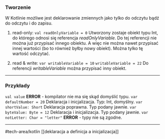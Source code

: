 ### Tworzenie 
W Kotlinie możliwe jest deklarowanie zmiennych jako tylko do odczytu bądź do odczytu i do zapisu.
1. read-only: 
`val readOnlyVariable = 0`
Utworzony zostaje obiekt typu Int, do którego odnosi się referencja _readOnlyVariable_. Do tej referencji nie można już przypisać innego obiektu. A więc nie można nawet przypisać innej wartości (bo to również byłby nowy obiekt). Można tylko tę wartość odczytać.

2. read & write: 
`var writableVariable = 10`
`writableVariable = 22`
Do referencji _writableVariable_ można przypisać inny obiekt. 
___

### Przykłady 
`val value` **ERROR** - kompilator nie ma się skąd domyślić typu. 
`var defaultNumber = 20` Deklaracja i inicjalizacja. Typ: Int, domyślny.
`var shortValue: Short` Deklaracja poprawna. Typ podany jawnie. 
`var byteValue: Byte = 12`  Deklaracja i inicjalizacja. Typ podany jawnie. 
`var notLetter: Char = "letter"` **ERROR** - typy nie są zgodne.
___

#tech-area/kotlin 
[[deklaracja a definicja a inicjalizacja]]